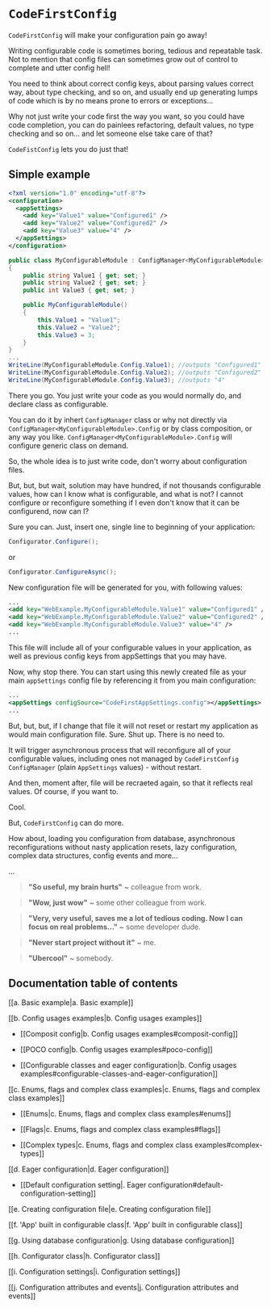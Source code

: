 # `CodeFirstConfig` 
`CodeFirstConfig` will make your configuration pain go away!

Writing configurable code is sometimes boring, tedious and repeatable task. 
Not to mention that config files can sometimes grow out of control to complete and utter config hell!

You need to think about correct config keys, about parsing values correct way, about type checking, and so on, 
and usually end up generating lumps of code which is by no means prone to errors or exceptions...

Why not just write your code first the way you want, so you could have code completion, 
you can do painlees refactoring, default values, no type checking and so on...
and let someone else take care of that? 

`CodeFistConfig` lets you do just that!
## Simple example
```xml
<?xml version="1.0" encoding="utf-8"?>
<configuration>      
  <appSettings>
    <add key="Value1" value="Configured1" />
    <add key="Value2" value="Configured2" />
    <add key="Value3" value="4" />
  </appSettings>
</configuration>
```
```csharp
public class MyConfigurableModule : ConfigManager<MyConfigurableModule>
{
    public string Value1 { get; set; }
    public string Value2 { get; set; }
    public int Value3 { get; set; }

    public MyConfigurableModule()
    {
        this.Value1 = "Value1";
        this.Value2 = "Value2";
        this.Value3 = 3;
    }
}
...
WriteLine(MyConfigurableModule.Config.Value1); //outputs "Configured1"
WriteLine(MyConfigurableModule.Config.Value2); //outputs "Configured2"
WriteLine(MyConfigurableModule.Config.Value3); //outputs "4"
```
There you go. You just write your code as you would normally do, and declare class as configurable. 

You can do it by inhert `ConfigManager` class or why not directly via `ConfigManager<MyConfigurableModule>.Config`  or by class composition, or any way you like. 
`ConfigManager<MyConfigurableModule>.Config` will configure generic class on demand.

So, the whole idea is to just write code, don't worry about configuration files.

But, but, but wait, solution may have hundred, if not thousands configurable values,
how can I know what is configurable, and what is not? I cannot configure or reconfigure something if I 
even don't know that it can be configurend, now can I?

Sure you can. Just, insert one, single line to beginning of your application:
```csharp
Configurator.Configure();
```
or 
```csharp
Configurator.ConfigureAsync();
```
New configuration file will be generated for you, with following values:
```xml
...
<add key="WebExample.MyConfigurableModule.Value1" value="Configured1" />
<add key="WebExample.MyConfigurableModule.Value2" value="Configured2" />
<add key="WebExample.MyConfigurableModule.Value3" value="4" />
...
```
This file will include all of your configurable values in your application, 
as well as previous config keys from appSettings that you may have.

Now, why stop there. 
You can start using this newly created file as your main `appSettings` config file by referencing it from you main configuration: 
```xml
...
<appSettings configSource="CodeFirstAppSettings.config"></appSettings>
...
```
But, but, but, if I change that file it will not reset or restart my application as would main configuration file. 
Sure. Shut up. There is no need to. 

It will trigger asynchronous process that will reconfigure all of your configurable values, 
including ones not managed by `CodeFirstConfig ConfigManager` (plain `AppSettings` values) - without restart. 

And then, moment after, file will be recraeted again, so that it reflects real values. Of course, if you want to.


Cool. 

But, `CodeFirstConfig` can do more. 

How about, loading you configuration from database, asynchronous reconfigurations without nasty application resets, 
lazy configuration, complex data structures, config events and more... 

...

> **"So useful, my brain hurts"** ~ colleague from work.

> **"Wow, just wow"** ~ some other colleague from work.

> **"Very, very useful, saves me a lot of tedious coding. Now I can focus on real problems..."** ~ some developer dude.

> **"Never start project without it"** ~ me.

> **"Ubercool"** ~ somebody.


## Documentation table of contents

[[a. Basic example|a. Basic example]]

[[b. Config usages examples|b. Config usages examples]]

  * [[Composit config|b. Config usages examples#composit-config]]

  * [[POCO config|b. Config usages examples#poco-config]]

  * [[Configurable classes and eager configuration|b. Config usages examples#configurable-classes-and-eager-configuration]]

[[c. Enums, flags and complex class examples|c. Enums, flags and complex class examples]]

  * [[Enums|c. Enums, flags and complex class examples#enums]]

  * [[Flags|c. Enums, flags and complex class examples#flags]]

  * [[Complex types|c. Enums, flags and complex class examples#complex-types]]

[[d. Eager configuration|d. Eager configuration]]

  * [[Default configuration setting|. Eager configuration#default-configuration-setting]]

[[e. Creating configuration file|e. Creating configuration file]]

[[f. 'App' built in configurable class|f. 'App' built in configurable class]]

[[g. Using database configuration|g. Using database configuration]]

[[h. Configurator class|h. Configurator class]]

[[i. Configuration settings|i. Configuration settings]]

[[j. Configuration attributes and events|j. Configuration attributes and events]]


